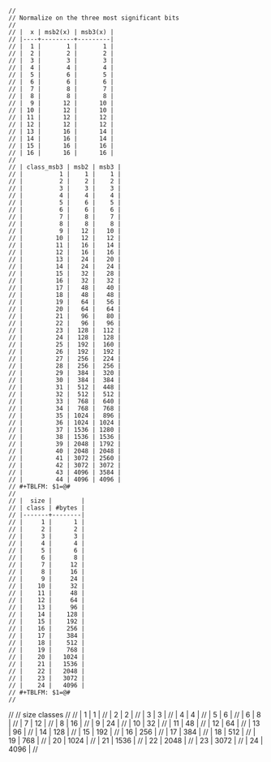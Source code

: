     //
    // Normalize on the three most significant bits
    //
    // |  x | msb2(x) | msb3(x) |
    // |----+---------+---------|
    // |  1 |       1 |       1 |
    // |  2 |       2 |       2 |
    // |  3 |       3 |       3 |
    // |  4 |       4 |       4 |
    // |  5 |       6 |       5 |
    // |  6 |       6 |       6 |
    // |  7 |       8 |       7 |
    // |  8 |       8 |       8 |
    // |  9 |      12 |      10 |
    // | 10 |      12 |      10 |
    // | 11 |      12 |      12 |
    // | 12 |      12 |      12 |
    // | 13 |      16 |      14 |
    // | 14 |      16 |      14 |
    // | 15 |      16 |      16 |
    // | 16 |      16 |      16 |
    //
    // | class_msb3 | msb2 | msb3 |
    // |          1 |    1 |    1 |
    // |          2 |    2 |    2 |
    // |          3 |    3 |    3 |
    // |          4 |    4 |    4 |
    // |          5 |    6 |    5 |
    // |          6 |    6 |    6 |
    // |          7 |    8 |    7 |
    // |          8 |    8 |    8 |
    // |          9 |   12 |   10 |
    // |         10 |   12 |   12 |
    // |         11 |   16 |   14 |
    // |         12 |   16 |   16 |
    // |         13 |   24 |   20 |
    // |         14 |   24 |   24 |
    // |         15 |   32 |   28 |
    // |         16 |   32 |   32 |
    // |         17 |   48 |   40 |
    // |         18 |   48 |   48 |
    // |         19 |   64 |   56 |
    // |         20 |   64 |   64 |
    // |         21 |   96 |   80 |
    // |         22 |   96 |   96 |
    // |         23 |  128 |  112 |
    // |         24 |  128 |  128 |
    // |         25 |  192 |  160 |
    // |         26 |  192 |  192 |
    // |         27 |  256 |  224 |
    // |         28 |  256 |  256 |
    // |         29 |  384 |  320 |
    // |         30 |  384 |  384 |
    // |         31 |  512 |  448 |
    // |         32 |  512 |  512 |
    // |         33 |  768 |  640 |
    // |         34 |  768 |  768 |
    // |         35 | 1024 |  896 |
    // |         36 | 1024 | 1024 |
    // |         37 | 1536 | 1280 |
    // |         38 | 1536 | 1536 |
    // |         39 | 2048 | 1792 |
    // |         40 | 2048 | 2048 |
    // |         41 | 3072 | 2560 |
    // |         42 | 3072 | 3072 |
    // |         43 | 4096 | 3584 |
    // |         44 | 4096 | 4096 |
    // #+TBLFM: $1=@#
    //
    // |  size |        |
    // | class | #bytes |
    // |-------+--------|
    // |     1 |      1 |
    // |     2 |      2 |
    // |     3 |      3 |
    // |     4 |      4 |
    // |     5 |      6 |
    // |     6 |      8 |
    // |     7 |     12 |
    // |     8 |     16 |
    // |     9 |     24 |
    // |    10 |     32 |
    // |    11 |     48 |
    // |    12 |     64 |
    // |    13 |     96 |
    // |    14 |    128 |
    // |    15 |    192 |
    // |    16 |    256 |
    // |    17 |    384 |
    // |    18 |    512 |
    // |    19 |    768 |
    // |    20 |   1024 |
    // |    21 |   1536 |
    // |    22 |   2048 |
    // |    23 |   3072 |
    // |    24 |   4096 |
    // #+TBLFM: $1=@#
    //
    



//
    // size classes
    //
    // |     1 |      1 |
    // |     2 |      2 |
    // |     3 |      3 |
    // |     4 |      4 |
    // |     5 |      6 |
    // |     6 |      8 |
    // |     7 |     12 |
    // |     8 |     16 |
    // |     9 |     24 |
    // |    10 |     32 |
    // |    11 |     48 |
    // |    12 |     64 |
    // |    13 |     96 |
    // |    14 |    128 |
    // |    15 |    192 |
    // |    16 |    256 |
    // |    17 |    384 |
    // |    18 |    512 |
    // |    19 |    768 |
    // |    20 |   1024 |
    // |    21 |   1536 |
    // |    22 |   2048 |
    // |    23 |   3072 |
    // |    24 |   4096 |
    //